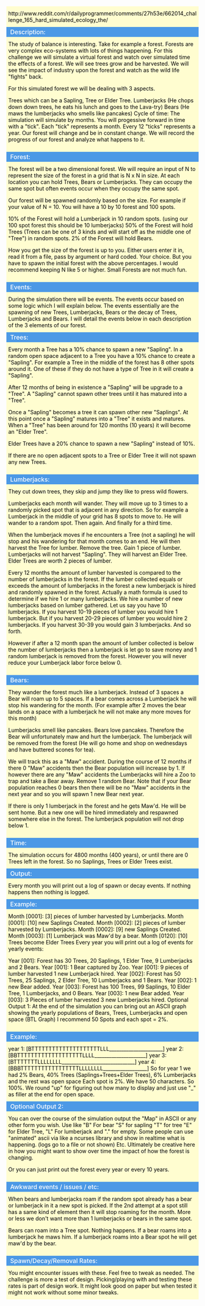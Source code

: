 <style>
    div#container {
        background-color: #FFFDD0;
    }

    div.header {
        background: #4C99E6;
        color: white;
        font-size: 12pt !important;
        font-weight: 500;
        padding: 3px 10px;
    }

    div.info {
        color: black;
        padding: 10px 5px;
    }

    div.code {
        font-family: 'JetBrainsMono';
    }
</style>

<div id="container">

<div class="info">
http://www.reddit.com/r/dailyprogrammer/comments/27h53e/662014_challenge_165_hard_simulated_ecology_the/
</div>

<div class="header">Description:</div>

<div class="info">
The study of balance is interesting. Take for example a forest. Forests are very complex eco-systems with lots of things happening. For this challenge we will simulate a virtual forest and watch over simulated time the effects of a forest. We will see trees grow and be harvested. We will see the impact of industry upon the forest and watch as the wild life "fights" back.

For this simulated forest we will be dealing with 3 aspects.

Trees which can be a Sapling, Tree or Elder Tree.
Lumberjacks (He chops down down trees, he eats his lunch and goes to the Lava-try)
Bears (He maws the lumberjacks who smells like pancakes)
Cycle of time:
The simulation will simulate by months. You will progessive forward in time with a "tick". Each "tick" represents a month. Every 12 "ticks" represents a year. Our forest will change and be in constant change. We will record the progress of our forest and analyze what happens to it.
</div>

<div class="header">Forest:</div>

<div class="info">
The forest will be a two dimensional forest. We will require an input of N to represent the size of the forest in a grid that is N x N in size. At each location you can hold Trees, Bears or Lumberjacks. They can occupy the same spot but often events occur when they occupy the same spot.

Our forest will be spawned randomly based on the size. For example if your value of N = 10. You will have a 10 by 10 forest and 100 spots.

10% of the Forest will hold a Lumberjack in 10 random spots. (using our 100 spot forest this should be 10 lumberjacks)
50% of the Forest will hold Trees (Trees can be one of 3 kinds and will start off as the middle one of "Tree") in random spots.
2% of the Forest will hold Bears.

How you get the size of the forest is up to you. Either users enter it in, read it from a file, pass by argument or hard coded. Your choice. But you have to spawn the initial forest with the above percentages. I would recommend keeping N like 5 or higher. Small Forests are not much fun.
</div>

<div class="header">Events:</div>

<div class="info">
During the simulation there will be events. The events occur based on some logic which I will explain below. The events essentially are the spawning of new Trees, Lumberjacks, Bears or the decay of Trees, Lumberjacks and Bears. I will detail the events below in each description of the 3 elements of our forest.
</div>

<div class="header">Trees:</div>

<div class="info">
Every month a Tree has a 10% chance to spawn a new "Sapling". In a random open space adjacent to a Tree you have a 10% chance to create a "Sapling". For example a Tree in the middle of the forest has 8 other spots around it. One of these if they do not have a type of Tree in it will create a "Sapling".

After 12 months of being in existence a "Sapling" will be upgrade to a "Tree". A "Sapling" cannot spawn other trees until it has matured into a "Tree".

Once a "Sapling" becomes a tree it can spawn other new "Saplings". At this point once a "Sapling" matures into a "Tree" it exists and matures. When a "Tree" has been around for 120 months (10 years) it will become an "Elder Tree".

Elder Trees have a 20% chance to spawn a new "Sapling" instead of 10%.

If there are no open adjacent spots to a Tree or Elder Tree it will not spawn any new Trees.
</div>

<div class="header">Lumberjacks:</div>

<div class="info">
They cut down trees, they skip and jump they like to press wild flowers.

Lumberjacks each month will wander. They will move up to 3 times to a randomly picked spot that is adjacent in any direction. So for example a Lumberjack in the middle of your grid has 8 spots to move to. He will wander to a random spot. Then again. And finally for a third time.

When the lumberjack moves if he encounters a Tree (not a sapling) he will stop and his wandering for that month comes to an end. He will then harvest the Tree for lumber. Remove the tree. Gain 1 piece of lumber. Lumberjacks will not harvest "Sapling". They will harvest an Elder Tree. Elder Trees are worth 2 pieces of lumber.

Every 12 months the amount of lumber harvested is compared to the number of lumberjacks in the forest. If the lumber collected equals or exceeds the amount of lumberjacks in the forest a new lumberjack is hired and randomly spawned in the forest. Actually a math formula is used to determine if we hire 1 or many lumberjacks. We hire a number of new lumberjacks based on lumber gathered. Let us say you have 10 lumberjacks. If you harvest 10-19 pieces of lumber you would hire 1 lumberjack. But if you harvest 20-29 pieces of lumber you would hire 2 lumberjacks. If you harvest 30-39 you would gain 3 lumberjacks. And so forth.

However if after a 12 month span the amount of lumber collected is below the number of lumberjacks then a lumberjack is let go to save money and 1 random lumberjack is removed from the forest. However you will never reduce your Lumberjack labor force below 0.
</div>

<div class="header">Bears:</div>

<div class="info">
They wander the forest much like a lumberjack. Instead of 3 spaces a Bear will roam up to 5 spaces. If a bear comes across a Lumberjack he will stop his wandering for the month. (For example after 2 moves the bear lands on a space with a lumberjack he will not make any more moves for this month)

Lumberjacks smell like pancakes. Bears love pancakes. Therefore the Bear will unfortunately maw and hurt the lumberjack. The lumberjack will be removed from the forest (He will go home and shop on wednesdays and have buttered scones for tea).

We will track this as a "Maw" accident. During the course of 12 months if there 0 "Maw" accidents then the Bear population will increase by 1. If however there are any "Maw" accidents the Lumberjacks will hire a Zoo to trap and take a Bear away. Remove 1 random Bear. Note that if your Bear population reaches 0 bears then there will be no "Maw" accidents in the next year and so you will spawn 1 new Bear next year.

If there is only 1 lumberjack in the forest and he gets Maw'd. He will be sent home. But a new one will be hired immediately and respawned somewhere else in the forest. The lumberjack population will not drop below 1.
</div>

<div class="header">Time:</div>

<div class="info">
The simulation occurs for 4800 months (400 years), or until there are 0 Trees left in the forest. So no Saplings, Trees or Elder Trees exist.
</div>

<div class="header">Output:</div>

<div class="info">
Every month you will print out a log of spawn or decay events. If nothing happens then nothing is logged.
</div>

<div class="header">Example:</div>

<div class="info">
Month [0001]: [3] pieces of lumber harvested by Lumberjacks.
Month [0001]: [10] new Saplings Created.
Month [0002]: [2] pieces of lumber harvested by Lumberjacks.
Month [0002]: [9] new Saplings Created.
Month [0003]: [1] Lumberjack was Maw'd by a bear.
Month [0120]: [10] Trees become Elder Trees
Every year you will print out a log of events for yearly events:

Year [001]: Forest has 30 Trees, 20 Saplings, 1 Elder Tree, 9 Lumberjacks and 2 Bears.
Year [001]: 1 Bear captured by Zoo.
Year [001]: 9 pieces of lumber harvested 1 new Lumberjack hired.
Year [002]: Forest has 50 Trees, 25 Saplings, 2 Elder Tree, 10 Lumberjacks and 1 Bears.
Year [002]: 1 new Bear added.
Year [003]: Forest has 100 Trees, 99 Saplings, 10 Elder Tree, 1 Lumberjacks, and 0 Bears.
Year [003]: 1 new Bear added.
Year [003]: 3 Pieces of lumber harvested 3 new Lumberjacks hired.
Optional Output 1:
At the end of the simulation you can bring out an ASCII graph showing the yearly populations of Bears, Trees, Lumberjacks and open space (BTL Graph) I recommend 50 Spots and each spot = 2%.
</div>

<div class="header">Example:</div>

<div class="info">
year 1: [BTTTTTTTTTTTTTTTTTTTTLLL______________________]
year 2: [BBTTTTTTTTTTTTTTTTTTTLLLL_____________________]
year 3: [BTTTTTTTLLLLLLLL______________________________]
year 4: [BBBTTTTTTTTTTTTTTTTTLLLLLLLL__________________]
So for year 1 we had 2% Bears, 40% Trees (Saplings+Trees+Elder Trees), 6% Lumberjacks and the rest was open space Each spot is 2%. We have 50 characters. So 100%. We round "up" for figuring out how many to display and just use "_" as filler at the end for open space.
</div>

<div class="header">Optional Output 2:</div>

<div class="info">
You can over the course of the simulation output the "Map" in ASCII or any other form you wish. Use like "B" For bear "S" for sapling "T" for tree "E" for Elder Tree, "L" For lumberjack and "." for empty. Some people can use "animated" ascii via like a ncurses library and show in realtime what is happening. (logs go to a file or not shown) Etc. Ultimately be creative here in how you might want to show over time the impact of how the forest is changing.

Or you can just print out the forest every year or every 10 years.
</div>

<div class="header">Awkward events / issues / etc:</div>

<div class="info">
When bears and lumberjacks roam if the random spot already has a bear or lumberjack in it a new spot is picked. If the 2nd attempt at a spot still has a same kind of element then it will stop roaming for the month. More or less we don't want more than 1 lumberjacks or bears in the same spot.

Bears can roam into a Tree spot. Nothing happens. If a bear roams into a lumberjack he maws him. If a lumberjack roams into a Bear spot he will get maw'd by the bear.
</div>

<div class="header">Spawn/Decay/Removal Rates:</div>

<div class="info">
You might encounter issues with these. Feel free to tweak as needed. The challenge is more a test of design. Picking/playing with and testing these rates is part of design work. It might look good on paper but when tested it might not work without some minor tweaks.
</div>

</div>
